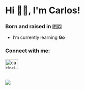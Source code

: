 # Hi 👋🏼, I'm Carlos!
### Born and raised in 🇪🇨</h4>
- I’m currently learning **Go**
  
### Connect with me:
  <a href="https://linkedin.com/in/carlosjperezv" target="blank"><img align="center" src="https://raw.githubusercontent.com/rahuldkjain/github-profile-readme-generator/master/src/images/icons/Social/linked-in-alt.svg" alt="carlosjperezv" height="30" width="40" /></a>
<br>
<br>
<br>
<a href="https://git.io/streak-stats"><img src="https://github-readme-streak-stats.herokuapp.com?user=carlosperez-dev&theme=transparent&mode=weekly&hide_longest_streak=true"/></a>

